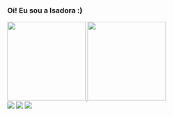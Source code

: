 ### Oi! Eu sou a Isadora :)

<div>
  <a href="https://github.com/isahoelscher">
  <img height="180em" src="https://github-readme-stats.vercel.app/api?username=isahoelscher&show_icons=true&theme=radical&include_all_commits=true&count_private=true"/>
  <img height="180em" src="https://github-readme-stats.vercel.app/api/top-langs/?username=isahoelscher&layout=compact&langs_count=7&theme=radical"/>
</div>
  
<div> 
  <a href="https://instagram.com/isahoelscher" target="_blank"><img src="https://img.shields.io/badge/-Instagram-%23E4405F?style=for-the-badge&logo=instagram&logoColor=white" target="_blank"></a>
  <a href = "mailto:isadorahoelscher@gmail.com"><img src="https://img.shields.io/badge/-Gmail-%23333?style=for-the-badge&logo=gmail&logoColor=white" target="_blank"></a>
  <a href="https://www.linkedin.com/in/isadorahoelscher" target="_blank"><img src="https://img.shields.io/badge/-LinkedIn-%230077B5?style=for-the-badge&logo=linkedin&logoColor=white" target="_blank"></a> 
</div>
